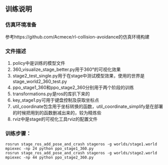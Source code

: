 ## 训练说明
### 仿真环境准备
参考https://github.com/Acmece/rl-collision-avoidance的仿真环境构建  

### 文件描述
1. policy中是训练的模型文件  
2. 360_visualize_stage_better.py用于360°的可视化效果  
3. stage2_test_single.py用于在stage中测试模型效果，使用的世界是stage_world2_360_test.py  
4. ppo_stage1_360和ppo_stage2_360分别用于两个阶段的训练
5. transformations.py是ros的库扒下来的  
6. key_stage1.py可用于键盘控制及获取坐标点   
7. util_coordinate包含用于坐标转换的函数，util_coordinate_simplify是在部署的时候把用到的函数删减出来的，较为精炼些
8. rviz中是stage的可视化工具rviz的配置文件

### 训练步骤：  
  `rosrun stage_ros_add_pose_and_crash stageros -g worlds/stage1.world`   
  `mpiexec -np 24 python ppo_stage1_360.py`  
  `rosrun stage_ros_add_pose_and_crash stageros -g worlds/stage2.world`  
  `mpiexec -np 44 python ppo_stage2_360.py`   